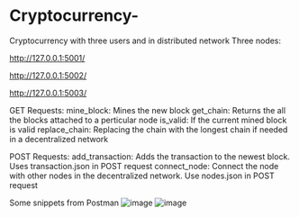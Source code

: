 # Cryptocurrency-
Cryptocurrency with three users and in distributed network
Three nodes:

http://127.0.0.1:5001/

http://127.0.0.1:5002/

http://127.0.0.1:5003/

GET Requests:
mine_block: Mines the new block
get_chain: Returns the all the blocks attached to a perticular node
is_valid: If the current mined block is valid
replace_chain: Replacing the chain with the longest chain if needed in a decentralized network



POST Requests:
add_transaction: Adds the transaction to the newest block. Uses transaction.json in POST request
connect_node: Connect the node with other nodes in the decentralized network. Use nodes.json in POST request


Some snippets from Postman
![image](https://user-images.githubusercontent.com/26459890/122520353-1e952d80-d031-11eb-9048-035747bb5608.png)
![image](https://user-images.githubusercontent.com/26459890/122520419-32409400-d031-11eb-9a3c-dc1ef28bf094.png)


